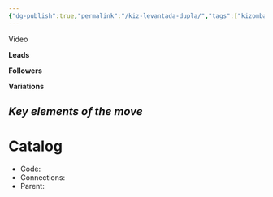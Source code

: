 ```yaml
---
{"dg-publish":true,"permalink":"/kiz-levantada-dupla/","tags":["kizomba/step","todo"],"created":"2025-01-29T15:45:41.522-05:00","updated":"2025-01-29T15:45:51.358-05:00"}
---
```



Video

**Leads**

**Followers**

**Variations**

*Key elements of the move*
- 

# Catalog

- Code: 
- Connections: 
- Parent: 